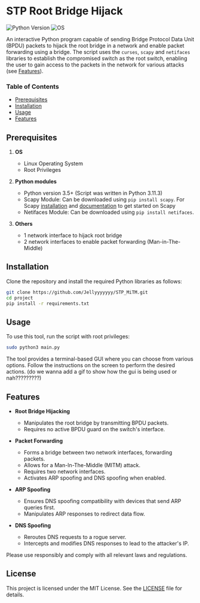 # STP Root Bridge Hijack 

![Python Version](https://img.shields.io/badge/python-3.x-blue?style=for-the-badge&logo=python)
![OS](https://img.shields.io/badge/OS-GNU%2FLinux-red?style=for-the-badge&logo=linux)

An interactive Python program capable of sending Bridge Protocol Data Unit (BPDU) packets to hijack the root bridge in a network and enable packet forwarding using a bridge.
The script uses the `curses`, `scapy` and `netifaces` libraries to establish the compromised switch as the root switch, enabling the user to gain access to the packets in the network for various attacks (see [Features](#features)).

### Table of Contents

- [Prerequisites](#prerequisites)
- [Installation](#installation)
- [Usage](#usage)
- [Features](#features)

## Prerequisites

1. **OS**
    * Linux Operating System
    * Root Privileges

2. **Python modules**
    * Python version 3.5+ (Script was written in Python 3.11.3)
    * Scapy Module: Can be downloaded using `pip install scapy`. For Scapy [installation](https://github.com/secdev/scapy/blob/master/README.md) and [documentation](https://scapy.readthedocs.io/en/latest/introduction.html) to get started on Scapy
    * Netifaces Module: Can be downloaded using `pip install netifaces`.

3. **Others**
    * 1 network interface to hijack root bridge
    * 2 network interfaces to enable packet forwarding (Man-in-The-Middle)

## Installation

Clone the repository and install the required Python libraries as follows:

```bash
git clone https://github.com/Jellyyyyyyy/STP_MiTM.git
cd project
pip install -r requirements.txt
```

## Usage

To use this tool, run the script with root privileges:

```bash
sudo python3 main.py
```

The tool provides a terminal-based GUI where you can choose from various options. Follow the instructions on the screen to perform the desired actions. 
(do we wanna add a gif to show how the gui is being used or nah?????????)

## Features

- **Root Bridge Hijacking**
  - Manipulates the root bridge by transmitting BPDU packets.
  - Requires no active BPDU guard on the switch's interface.

- **Packet Forwarding**
  - Forms a bridge between two network interfaces, forwarding packets.
  - Allows for a Man-In-The-Middle (MITM) attack.
  - Requires two network interfaces.
  - Activates ARP spoofing and DNS spoofing when enabled.

- **ARP Spoofing**
  - Ensures DNS spoofing compatibility with devices that send ARP queries first.
  - Manipulates ARP responses to redirect data flow.

- **DNS Spoofing**
  - Reroutes DNS requests to a rogue server.
  - Intercepts and modifies DNS responses to lead to the attacker's IP.

Please use responsibly and comply with all relevant laws and regulations.

## License

This project is licensed under the MIT License. See the [LICENSE](LICENSE) file for details.
